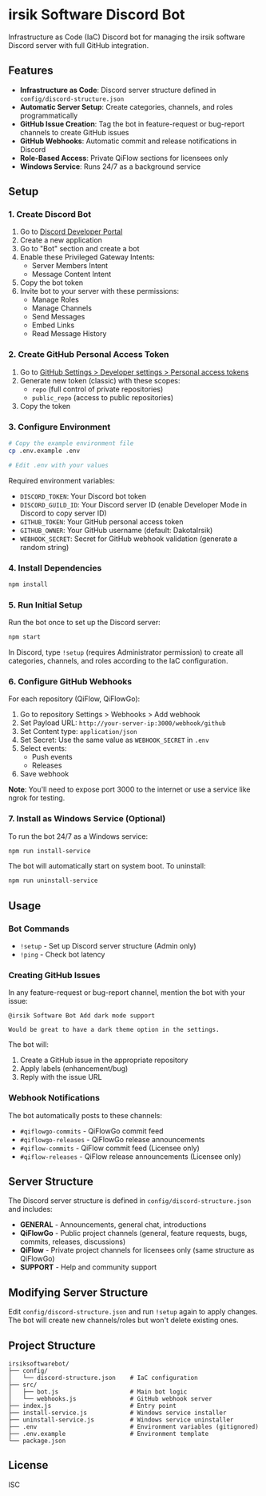# irsik Software Discord Bot

Infrastructure as Code (IaC) Discord bot for managing the irsik software Discord server with full GitHub integration.

## Features

- **Infrastructure as Code**: Discord server structure defined in `config/discord-structure.json`
- **Automatic Server Setup**: Create categories, channels, and roles programmatically
- **GitHub Issue Creation**: Tag the bot in feature-request or bug-report channels to create GitHub issues
- **GitHub Webhooks**: Automatic commit and release notifications in Discord
- **Role-Based Access**: Private QiFlow sections for licensees only
- **Windows Service**: Runs 24/7 as a background service

## Setup

### 1. Create Discord Bot

1. Go to [Discord Developer Portal](https://discord.com/developers/applications)
2. Create a new application
3. Go to "Bot" section and create a bot
4. Enable these Privileged Gateway Intents:
   - Server Members Intent
   - Message Content Intent
5. Copy the bot token
6. Invite bot to your server with these permissions:
   - Manage Roles
   - Manage Channels
   - Send Messages
   - Embed Links
   - Read Message History

### 2. Create GitHub Personal Access Token

1. Go to [GitHub Settings > Developer settings > Personal access tokens](https://github.com/settings/tokens)
2. Generate new token (classic) with these scopes:
   - `repo` (full control of private repositories)
   - `public_repo` (access to public repositories)
3. Copy the token

### 3. Configure Environment

```bash
# Copy the example environment file
cp .env.example .env

# Edit .env with your values
```

Required environment variables:
- `DISCORD_TOKEN`: Your Discord bot token
- `DISCORD_GUILD_ID`: Your Discord server ID (enable Developer Mode in Discord to copy server ID)
- `GITHUB_TOKEN`: Your GitHub personal access token
- `GITHUB_OWNER`: Your GitHub username (default: DakotaIrsik)
- `WEBHOOK_SECRET`: Secret for GitHub webhook validation (generate a random string)

### 4. Install Dependencies

```bash
npm install
```

### 5. Run Initial Setup

Run the bot once to set up the Discord server:

```bash
npm start
```

In Discord, type `!setup` (requires Administrator permission) to create all categories, channels, and roles according to the IaC configuration.

### 6. Configure GitHub Webhooks

For each repository (QiFlow, QiFlowGo):

1. Go to repository Settings > Webhooks > Add webhook
2. Set Payload URL: `http://your-server-ip:3000/webhook/github`
3. Set Content type: `application/json`
4. Set Secret: Use the same value as `WEBHOOK_SECRET` in `.env`
5. Select events:
   - Push events
   - Releases
6. Save webhook

**Note**: You'll need to expose port 3000 to the internet or use a service like ngrok for testing.

### 7. Install as Windows Service (Optional)

To run the bot 24/7 as a Windows service:

```bash
npm run install-service
```

The bot will automatically start on system boot. To uninstall:

```bash
npm run uninstall-service
```

## Usage

### Bot Commands

- `!setup` - Set up Discord server structure (Admin only)
- `!ping` - Check bot latency

### Creating GitHub Issues

In any feature-request or bug-report channel, mention the bot with your issue:

```
@irsik Software Bot Add dark mode support

Would be great to have a dark theme option in the settings.
```

The bot will:
1. Create a GitHub issue in the appropriate repository
2. Apply labels (enhancement/bug)
3. Reply with the issue URL

### Webhook Notifications

The bot automatically posts to these channels:
- `#qiflowgo-commits` - QiFlowGo commit feed
- `#qiflowgo-releases` - QiFlowGo release announcements
- `#qiflow-commits` - QiFlow commit feed (Licensee only)
- `#qiflow-releases` - QiFlow release announcements (Licensee only)

## Server Structure

The Discord server structure is defined in `config/discord-structure.json` and includes:

- **GENERAL** - Announcements, general chat, introductions
- **QiFlowGo** - Public project channels (general, feature requests, bugs, commits, releases, discussions)
- **QiFlow** - Private project channels for licensees only (same structure as QiFlowGo)
- **SUPPORT** - Help and community support

## Modifying Server Structure

Edit `config/discord-structure.json` and run `!setup` again to apply changes. The bot will create new channels/roles but won't delete existing ones.

## Project Structure

```
irsiksoftwarebot/
├── config/
│   └── discord-structure.json    # IaC configuration
├── src/
│   ├── bot.js                    # Main bot logic
│   └── webhooks.js               # GitHub webhook server
├── index.js                      # Entry point
├── install-service.js            # Windows service installer
├── uninstall-service.js          # Windows service uninstaller
├── .env                          # Environment variables (gitignored)
├── .env.example                  # Environment template
└── package.json
```

## License

ISC